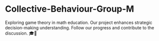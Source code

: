 # Collective-Behaviour-Group-M
Exploring game theory in math education. Our project enhances strategic decision-making understanding. Follow our progress and contribute to the discussion. 🎓🧠
